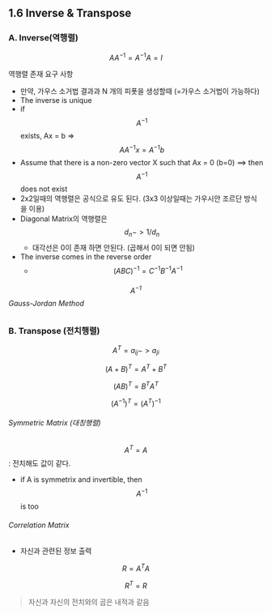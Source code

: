 ## 1.6 Inverse & Transpose 

### A. Inverse(역행렬)

$$ AA^{-1} = A^{-1}A = I $$ 

역행렬 존재 요구 사항 
- 만약, 가우스 소거법 결과과 N 개의 피폿을 생성할때 (=가우스 소거법이 가능하다)
- The inverse is unique
- if $$ A^{-1} $$ exists, Ax = b => $$AA^{-1}x = A^{-1}b $$
- Assume that there is a non-zero vector X such that Ax = 0 (b=0) ==> then $$ A^{-1} $$ does not exist 
- 2x2일때의 역행렬은 공식으로 유도 된다. (3x3 이상일때는 가우시안 조르단 방식을 이용)
- Diagonal Matrix의 역행렬은 $$ d_n -> 1/d_n $$
    - 대각선은 0이 존재 하면 안된다. (곱해서 0이 되면 안됨)
- The inverse comes in the reverse order
    - $$ (ABC)^{-1} = C^{-1}B^{-1}A^{-1}  $$

###### $$A^{-1}$$ Gauss-Jordan Method 

### B. Transpose (전치행렬)
$$  A^T = a_{ij} -> a_{ji} $$

$$ (A+B)^T = A^T + B^T$$

$$ (AB)^T = B^TA^T$$

$$(A^{-1})^T = (A^T)^{-1} $$



###### Symmetric Matrix (대칭행렬)
$$ A^T = A $$ : 전치해도 값이 같다. 

- if A is symmetrix and invertible, then $$ A^{-1}$$ is too 


###### Correlation Matrix 
- 자신과 관련된 정보 출력 

$$ R = A^TA$$

$$ R^T = R $$

> 자신과 자신의 전치와의 곱은 내적과 같음 